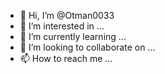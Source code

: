 - 👋 Hi, I’m @Otman0033
- 👀 I’m interested in ...
- 🌱 I’m currently learning ...
- 💞️ I’m looking to collaborate on ...
- 📫 How to reach me ...

<!---
Otman0033/Otman0033 is a ✨ special ✨ repository because its `README.md` (this file) appears on your GitHub profile.
You can click the Preview link to take a look at your changes.
---


